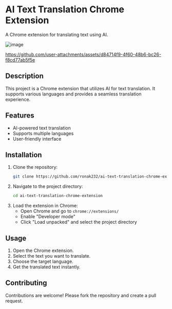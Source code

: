 
# AI Text Translation Chrome Extension

A Chrome extension for translating text using AI.

![image](https://github.com/user-attachments/assets/c5c24538-8885-4c76-af08-190a9708e79e)

https://github.com/user-attachments/assets/d84714f9-4f60-48b6-bc26-f8cd77ab5f5e

## Description

This project is a Chrome extension that utilizes AI for text translation. It supports various languages and provides a seamless translation experience.

## Features

- AI-powered text translation
- Supports multiple languages
- User-friendly interface

## Installation

1. Clone the repository:
   ```bash
   git clone https://github.com/ronak232/ai-text-translation-chrome-extension.git
   ```
2. Navigate to the project directory:
   ```bash
   cd ai-text-translation-chrome-extension
   ```
3. Load the extension in Chrome:
   - Open Chrome and go to `chrome://extensions/`
   - Enable "Developer mode"
   - Click "Load unpacked" and select the project directory

## Usage

1. Open the Chrome extension.
2. Select the text you want to translate.
3. Choose the target language.
4. Get the translated text instantly.

## Contributing

Contributions are welcome! Please fork the repository and create a pull request.

